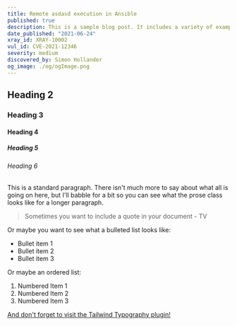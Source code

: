 ```yaml
---
title: Remote asdasd execution in Ansible
published: true
description: This is a sample blog post. It includes a variety of example points to show what your articles will look like out of the box.
date_published: "2021-06-24"
xray_id: XRAY-10002
vul_id: CVE-2021-12346
severity: medium
discovered_by: Simon Hollander
og_image: ./og/ogImage.png
---
```


## Heading 2

### Heading 3

#### Heading 4

##### Heading 5

###### Heading 6

This is a standard paragraph. There isn't much more to say about what all is going on here, but I'll babble for a bit so you can see what the prose class looks like for a longer paragraph.

> Sometimes you want to include a quote in your document - TV

Or maybe you want to see what a bulleted list looks like:

- Bullet item 1
- Bullet item 2
- Bullet item 3

Or maybe an ordered list: 

1. Numbered Item 1
2. Numbered Item 2
3. Numbered Item 3

[And don't forget to visit the Tailwind Typography plugin!](https://github.com/tailwindlabs/tailwindcss-typography)
